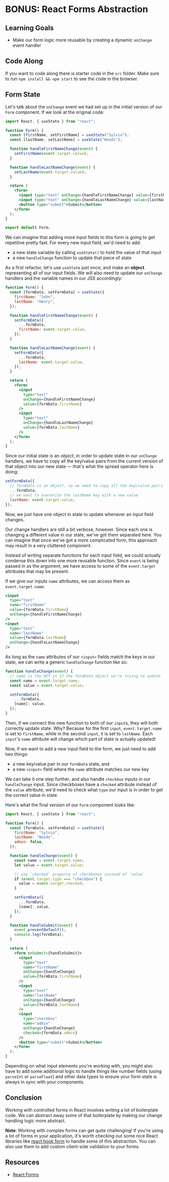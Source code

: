 # BONUS: React Forms Abstraction

## Learning Goals

- Make our form logic more reusable by creating a dynamic `onChange` event
  handler

## Code Along

If you want to code along there is starter code in the `src` folder. Make sure
to run `npm install && npm start` to see the code in the browser.

## Form State

Let's talk about the `onChange` event we had set up in the initial
version of our `Form` component. If we look at the original code:

```jsx
import React, { useState } from "react";

function Form() {
  const [firstName, setFirstName] = useState("Sylvia");
  const [lastName, setLastName] = useState("Woods");

  function handleFirstNameChange(event) {
    setFirstName(event.target.value);
  }

  function handleLastNameChange(event) {
    setLastName(event.target.value);
  }

  return (
    <form>
      <input type="text" onChange={handleFirstNameChange} value={firstName} />
      <input type="text" onChange={handleLastNameChange} value={lastName} />
      <button type="submit">Submit</button>
    </form>
  );
}

export default Form;
```

We can imagine that adding more input fields to this form is going to get
repetitive pretty fast. For every new input field, we'd need to add:

- a new state variable by calling `useState()` to hold the value of that input
- a new `handleChange` function to update that piece of state

As a first refactor, let's use `useState` just once, and make an **object**
representing all of our input fields. We will also need to update our `onChange`
handlers and the variable names in our JSX accordingly:

```jsx
function Form() {
  const [formData, setFormData] = useState({
    firstName: "John",
    lastName: "Henry",
  });

  function handleFirstNameChange(event) {
    setFormData({
      ...formData,
      firstName: event.target.value,
    });
  }

  function handleLastNameChange(event) {
    setFormData({
      ...formData,
      lastName: event.target.value,
    });
  }

  return (
    <form>
      <input
        type="text"
        onChange={handleFirstNameChange}
        value={formData.firstName}
      />
      <input
        type="text"
        onChange={handleLastNameChange}
        value={formData.lastName}
      />
    </form>
  );
}
```

Since our initial state is an _object_, in order to update state in our
`onChange` handlers, we have to copy all the key/value pairs from the current
version of that object into our new state — that's what the spread operator here
is doing:

```js
setFormData({
  // formData is an object, so we need to copy all the key/value pairs
  ...formData,
  // we want to overwrite the lastName key with a new value
  lastName: event.target.value,
});
```

Now, we just have one object in state to update whenever an input field
changes.

Our change handlers are still a bit verbose, however. Since each one is changing
a different value in our state, we've got them separated here. You can imagine
that once we've got a more complicated form, this approach may result in a very
cluttered component.

Instead of writing separate functions for each input field, we could actually
condense this down into one more reusable function. Since `event` is being
passed in as the argument, we have access to some of the `event.target`
attributes that may be present.

If we give our inputs `name` attributes, we can access them as `event.target.name`:

```jsx
<input
  type="text"
  name="firstName"
  value={formData.firstName}
  onChange={handleFirstNameChange}
/>
<input
  type="text"
  name="lastName"
  value={formData.lastName}
  onChange={handleLastNameChange}
/>
```

As long as the `name` attributes of our `<input>` fields match the keys in our
state, we can write a generic `handleChange` function like so:

```js
function handleChange(event) {
  // name is the KEY in of the formData object we're trying to update
  const name = event.target.name;
  const value = event.target.value;

  setFormData({
    ...formData,
    [name]: value,
  });
}
```

Then, if we connect this new function to both of our `input`s, they will both
correctly update state. Why? Because for the first `input`, `event.target.name`
is set to `firstName`, while in the second `input`, it is set to `lastName`.
Each `input`'s `name` attribute will change which part of state is actually
updated!

Now, if we want to add a new input field to the form, we just need to add two things:

- a new key/value pair in our `formData` state, and
- a new `<input>` field where the `name` attribute matches our new key

We can take it one step further, and also handle `checkbox` inputs in our
`handleChange` input. Since checkboxes have a `checked` attribute instead of the
`value` attribute, we'd need to check what `type` our input is in order to get
the correct value in state.

Here's what the final version of our `Form` component looks like:

```jsx
import React, { useState } from "react";

function Form() {
  const [formData, setFormData] = useState({
    firstName: "Sylvia",
    lastName: "Woods",
    admin: false,
  });

  function handleChange(event) {
    const name = event.target.name;
    let value = event.target.value;

    // use `checked` property of checkboxes instead of `value`
    if (event.target.type === "checkbox") {
      value = event.target.checked;
    }

    setFormData({
      ...formData,
      [name]: value,
    });
  }

  function handleSubmit(event) {
    event.preventDefault();
    console.log(formData);
  }

  return (
    <form onSubmit={handleSubmit}>
      <input
        type="text"
        name="firstName"
        onChange={handleChange}
        value={formData.firstName}
      />
      <input
        type="text"
        name="lastName"
        onChange={handleChange}
        value={formData.lastName}
      />
      <input
        type="checkbox"
        name="admin"
        onChange={handleChange}
        checked={formData.admin}
      />
      <button type="submit">Submit</button>
    </form>
  );
}
```

Depending on what input elements you're working with, you might also have to add
some additional logic to handle things like number fields (using `parseInt` or
`parseFloat`) and other data types to ensure your form state is always in sync
with your components.

## Conclusion

Working with controlled forms in React involves writing a lot of boilerplate
code. We can abstract away some of that boilerplate by making our change handling
logic more abstract.

**Note**: Working with complex forms can get quite challenging! If you're using
a lot of forms in your application, it's worth checking out some nice React
libraries like [react hook form](https://react-hook-form.com/) to handle some of
this abstraction. You can also use them to add custom client-side validation to
your forms.

## Resources

- [React Forms](https://reactjs.org/docs/forms.html)
